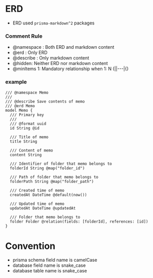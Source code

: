 # ERD

- ERD used `prisma-markdown^2` packages

### Comment Rule

- @namespace <name>: Both ERD and markdown content
- @erd <name>: Only ERD
- @describe <name>: Only markdown content
- @hidden: Neither ERD nor markdown content
- @minItems 1: Mandatory relationship when 1: N (||---|{)

### example

```prisma
/// @namespace Memo
///
/// @describe Save contents of memo
/// @erd Memo
model Memo {
  /// Primary key
  ///
  /// @format uuid
  id String @id

  /// Title of memo
  title String

  /// Content of memo
  content String

  /// Identifier of folder that memo belongs to
  folderId String @map("folder_id")

  /// Path of folder that memo belongs to
  folderPath String @map("folder_path")

  /// Created time of memo
  createdAt DateTime @default(now())

  /// Updated time of memo
  updatedAt DateTime @updatedAt

  /// Folder that memo belongs to
  folder Folder @relation(fields: [folderId], references: [id])
}
```

# Convention

- prisma schema field name is camelCase
- database field name is snake_case
- database table name is snake_case
